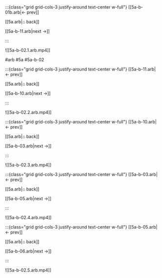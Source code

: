 :::{class="grid grid-cols-3 justify-around text-center w-full"}
[[5a-b-01b.arb|← prev]]

[[5a.arb|⌂ back]]

[[5a-b-11.arb|next →]]

:::

![[5a-b-02.1.arb.mp4]]

#arb #5a #5a-b-02

:::{class="grid grid-cols-3 justify-around text-center w-full"}
[[5a-b-11.arb|← prev]]

[[5a.arb|⌂ back]]

[[5a-b-10.arb|next →]]

:::

![[5a-b-02.2.arb.mp4]]

:::{class="grid grid-cols-3 justify-around text-center w-full"}
[[5a-b-10.arb|← prev]]

[[5a.arb|⌂ back]]

[[5a-b-03.arb|next →]]

:::

![[5a-b-02.3.arb.mp4]]

:::{class="grid grid-cols-3 justify-around text-center w-full"}
[[5a-b-03.arb|← prev]]

[[5a.arb|⌂ back]]

[[5a-b-05.arb|next →]]

:::

![[5a-b-02.4.arb.mp4]]

:::{class="grid grid-cols-3 justify-around text-center w-full"}
[[5a-b-05.arb|← prev]]

[[5a.arb|⌂ back]]

[[5a-b-06.arb|next →]]

:::

![[5a-b-02.5.arb.mp4]]

